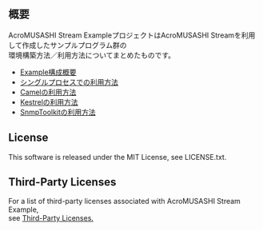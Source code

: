 ## 概要
AcroMUSASHI Stream ExampleプロジェクトはAcroMUSASHI Streamを利用して作成したサンプルプログラム群の  
環境構築方法／利用方法についてまとめたものです。

- <a href="https://github.com/acromusashi/acromusashi-stream-example/wiki/Abstract">Example構成概要</a>
- <a href="https://github.com/acromusashi/acromusashi-stream-example/wiki/Run-in-Single-Process">シングルプロセスでの利用方法</a>
- <a href="https://github.com/acromusashi/acromusashi-stream-example/wiki/Camel-Usage">Camelの利用方法</a>
- <a href="https://github.com/acromusashi/acromusashi-stream-example/wiki/Kestrel-Usage">Kestrelの利用方法</a>
- <a href="https://github.com/acromusashi/acromusashi-stream-example/wiki/SnmpToolkit-Usage">SnmpToolkitの利用方法</a>

## License
This software is released under the MIT License, see LICENSE.txt.

## Third-Party Licenses

For a list of third-party licenses associated with AcroMUSASHI Stream Example,  
see <a href="https://github.com/acromusashi/acromusashi-stream-example/wiki/Library-License">Third-Party Licenses.<a/>

